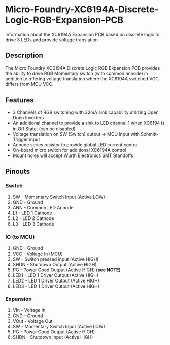# Micro-Foundry-XC6194A-Discrete-Logic-RGB-Expansion-PCB
Information about the XC6194A Expansion PCB based on discrete logic to drive 3 LEDs and provide voltage translation

## Description
The Micro Foundry XC6194A Discrete Logic RGB Expansion PCB provides the ability to drive RGB Momentary switch (with common annode) in addition to offering voltage translation where the XC6194A switched VCC differs from MCU VCC. 

## Features
- 3 Channels of RGB switching with 32mA sink capability utilizing Open Drain Inverters
- An additional channel to provide a sink to LED channel 1 when XC6194 is in Off State. (can be disabled)
- Voltage translation on SW (Switch) output -> MCU input with Schmitt-Trigger input
- Annode series resistor to provide global LED current control
- On-board micro switch for additional XC6194A control
- Mount holes will accept Wurth Electronics SMT Standoffs

## Pinouts
### Switch
1. SW   - Momentary Switch Input (Active LOW)
2. GND  - Ground
3. ANN  - Common LED Annode
4. L1   - LED 1 Cathode
5. L2   - LED 2 Cathode
6. L3   - LED 3 Cathode
### IO (to MCU)
1. GND  - Ground
2. VCC  - Voltage In (MCU)
3. SW   - Switch pressed input (Active HIGH)
4. SHDN - Shutdown Output (Active HIGH)
5. PG   - Power Good Output (Active HIGH) **(see NOTE)**
6. LED1 - LED 1 Driver Output (Active HIGH)
7. LED2 - LED 1 Driver Output (Active HIGH)
8. LED3 - LED 1 Driver Output (Active HIGH)
### Expansion
1. VIn  - Voltage In 
2. GND  - Ground
3. VOut - Voltage Out
4. SW   - Momentary Switch Input (Active LOW)
5. PG   - Power Good Output (Active HIGH)
6. SHDN - Shutdown Input (Active HIGH)
